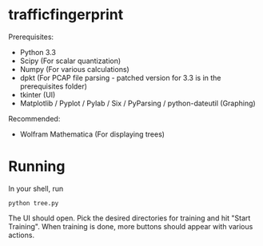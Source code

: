 trafficfingerprint
==================
Prerequisites:
* Python 3.3
* Scipy (For scalar quantization)
* Numpy (For various calculations)
* dpkt (For PCAP file parsing - patched version for 3.3 is in the prerequisites folder)
* tkinter (UI)
* Matplotlib / Pyplot / Pylab / Six / PyParsing / python-dateutil (Graphing)

Recommended:
* Wolfram Mathematica (For displaying trees)

Running
=======
In your shell, run
```
python tree.py
```
The UI should open.
Pick the desired directories for training and hit "Start Training".
When training is done, more buttons should appear with various actions.